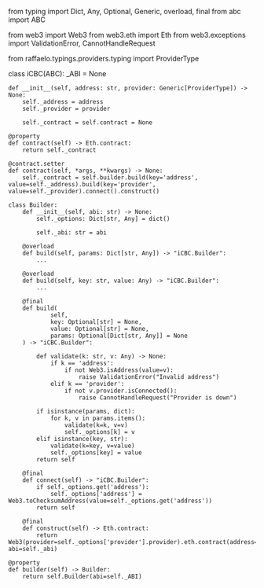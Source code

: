 from typing import Dict, Any, Optional, Generic, overload, final
from abc import ABC

from web3 import Web3
from web3.eth import Eth
from web3.exceptions import ValidationError, CannotHandleRequest

from raffaelo.typings.providers.typing import ProviderType


class iCBC(ABC):
    _ABI = None

    def __init__(self, address: str, provider: Generic[ProviderType]) -> None:
        self._address = address
        self._provider = provider

        self._contract = self.contract = None

    @property
    def contract(self) -> Eth.contract:
        return self._contract

    @contract.setter
    def contract(self, *args, **kwargs) -> None:
        self._contract = self.builder.build(key='address', value=self._address).build(key='provider', value=self._provider).connect().construct()

    class Builder:
        def __init__(self, abi: str) -> None:
            self._options: Dict[str, Any] = dict()

            self._abi: str = abi

        @overload
        def build(self, params: Dict[str, Any]) -> "iCBC.Builder":
            ...

        @overload
        def build(self, key: str, value: Any) -> "iCBC.Builder":
            ...

        @final
        def build(
                self,
                key: Optional[str] = None,
                value: Optional[str] = None,
                params: Optional[Dict[str, Any]] = None
        ) -> "iCBC.Builder":

            def validate(k: str, v: Any) -> None:
                if k == 'address':
                    if not Web3.isAddress(value=v):
                        raise ValidationError("Invalid address")
                elif k == 'provider':
                    if not v.provider.isConnected():
                        raise CannotHandleRequest("Provider is down")

            if isinstance(params, dict):
                for k, v in params.items():
                    validate(k=k, v=v)
                    self._options[k] = v
            elif isinstance(key, str):
                validate(k=key, v=value)
                self._options[key] = value
            return self

        @final
        def connect(self) -> "iCBC.Builder":
            if self._options.get('address'):
                self._options['address'] = Web3.toChecksumAddress(value=self._options.get('address'))
            return self

        @final
        def construct(self) -> Eth.contract:
            return Web3(provider=self._options['provider'].provider).eth.contract(address=self._options['address'], abi=self._abi)

    @property
    def builder(self) -> Builder:
        return self.Builder(abi=self._ABI)


